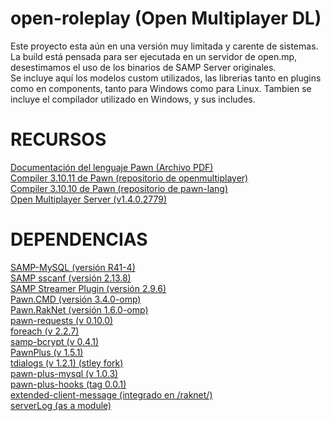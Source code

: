# open-roleplay (Open Multiplayer DL)
Este proyecto esta aún en una versión muy limitada y carente de sistemas.
La build está pensada para ser ejecutada en un servidor de open.mp, desestimamos el uso de los binarios de SAMP Server originales.\
Se incluye aquí los modelos custom utilizados, las librerias tanto en plugins como en components, tanto para Windows como para Linux.
Tambien se incluye el compilador utilizado en Windows, y sus includes.

# RECURSOS
[Documentación del lenguaje Pawn (Archivo PDF)](https://github.com/pawn-lang/compiler/raw/master/doc/pawn-lang.pdf)\
[Compiler 3.10.11 de Pawn (repositorio de openmultiplayer)](https://github.com/openmultiplayer/compiler)\
[Compiler 3.10.10 de Pawn (repositorio de pawn-lang)](https://github.com/pawn-lang/compiler)\
[Open Multiplayer Server (v1.4.0.2779)](https://github.com/openmultiplayer/open.mp/releases/tag/v1.4.0.2779)
# DEPENDENCIAS
[SAMP-MySQL (versión R41-4)](https://github.com/pBlueG/SA-MP-MySQL)\
[SAMP sscanf (versión 2.13.8)](https://github.com/Y-Less/sscanf)\
[SAMP Streamer Plugin (versión 2.9.6)](https://github.com/samp-incognito/samp-streamer-plugin)\
[Pawn.CMD (versión 3.4.0-omp)](https://github.com/katursis/Pawn.CMD)\
[Pawn.RakNet (versión 1.6.0-omp)](https://github.com/katursis/Pawn.RakNet)\
[pawn-requests (v 0.10.0)](https://github.com/Southclaws/pawn-requests)\
[foreach (v 2.2.7)](https://github.com/Open-GTO/foreach)\
[samp-bcrypt (v 0.4.1)](https://github.com/Sreyas-Sreelal/samp-bcrypt)\
[PawnPlus (v 1.5.1)](https://github.com/IS4Code/PawnPlus)\
[tdialogs (v 1.2.1) (stley fork)](https://github.com/stley/tdialogs)\
[pawn-plus-mysql (v 1.0.3)](https://github.com/AGraber/pawn-plus-mysql)\
[pawn-plus-hooks (tag 0.0.1)](https://github.com/AGraber/pawn-plus-hooks)\
[extended-client-message (integrado en /raknet/)](https://github.com/stley/extended-client-message)\
[serverLog (as a module)](https://github.com/stley/serverLog)